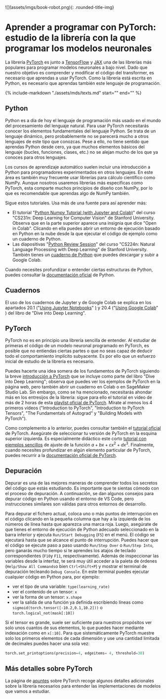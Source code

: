 
<div class="content-2columns" markdown>
![](assets/imgs/book-robot.png){: .rounded-title-img}

# Aprender a programar con PyTorch: estudio de la librería con la que programar los modelos neuronales
</div>

La librería [PyTorch][pytorch] es junto a [TensorFlow][tf] y [JAX][jax] una de las librerías más populares para programar modelos neuronales a bajo nivel. Dado que nuestro objetivo es comprender y modificar el código del transformer, es necesario que aprendas a usar PyTorch. Como la librería está escrita en Python, es necesario que aprendas también este lenguaje de programación.

[tf]: https://www.tensorflow.org/
[jax]: https://github.com/google/jax
[pytorch]: https://pytorch.org/


{%
   include-markdown "./assets/mds/texts.md"
   start="<!--nota-inicial-start-->"
   end="<!--nota-inicial-end-->"
%}

## Python

Python es a día de hoy el lenguaje de programación más usado en el mundo del procesamiento del lenguaje natural. Para usar PyTorch necesitarás conocer los elementos fundamentales del lenguaje Python. Se trata de un lenguaje dinámico, pero probablemente no se parecerá mucho a otros lenguajes de este tipo que conozcas. Pese a ello, no tiene sentido que aprendas Python desde cero, ya que muchos elementos básicos del lenguaje (bucles, funciones, clases, etc.) no se alejan mucho de los que ya conoces para otros lenguajes.

Los cursos de aprendizaje automático suelen incluir una introducción a Python para programadores experimentados en otros lenguajes. En este área es también muy frecuente usar librerías para cálculo científico como NumPy. Aunque nosotros usaremos librerías más específicas como PyTorch, esta comparte muchos principios de diseño con NumPy, por lo que es recomendable que aprendas algo de NumPy también. 

Sigue estos tutoriales. Usa más de una fuente para así aprender más:

- El tutorial "[Python Numpy Tutorial (with Jupyter and Colab)][cs231]" [<i class="fas fa-file"></i>][cs231] del curso "CS231n: Deep Learning for Computer Vision" de Stanford University. Observa que en la parte superior aparece una insignia que dice "Open in Colab". Clicando en ella puedes abrir un entorno de ejecución basado en Python en la nube desde la que ejecutar el código de ejemplo como un cuaderno de Python. 
- Las diapositivas "[Python Review Session][review]" [<i class="fas fa-file"></i>][review] del curso "CS224n: Natural Language Processing with Deep Learning" de Stanford University. También tienes un [cuaderno de Python][cuaderno] [<i class="fas fa-file"></i>][cuaderno] que puedes descargar y subir a Google Colab.

[cs231]: https://cs231n.github.io/python-numpy-tutorial/
[review]: https://web.stanford.edu/class/cs224n/readings/cs224n-python-review.pdf
[cuaderno]: https://web.stanford.edu/class/cs224n/readings/python_tutorial.ipynb

Cuando necesites profundizar o entender ciertas estructuras de Python, puedes consultar la [documentación oficial][oficial] de Python.

[oficial]: https://docs.python.org/3.10/tutorial/index.html


## Cuadernos

El uso de los cuadernos de Jupyter y de Google Colab se explica en los apartados 20.1 ("[Using Jupyter Notebooks][notebooks]" [<i class="fas fa-file"></i>)][notebooks] y 20.4 ("[Using Google Colab][colab]" [<i class="fas fa-file"></i>][colab]) del libro de "Dive into Deep Learning".

[notebooks]: https://d2l.ai/chapter_appendix-tools-for-deep-learning/jupyter.html
[colab]: https://d2l.ai/chapter_appendix-tools-for-deep-learning/colab.html


## PyTorch

PyTorch no es en principio una librería sencilla de entender. Al estudiar de primeras el código de un modelo neuronal programado en PyTorch, es posible que no entiendas ciertas partes o que no seas capaz de deducir todo el comportamiento implícito subyacente. Es por ello que un esfuerzo inicial de estudio de la librería es necesario. 

Puedes hacerte una idea somera de los fundamentos de PyTorch siguiendo la breve [introducción a PyTorch][intro] [<i class="fas fa-file"></i>][intro] que se incluye como parte del libro "Dive into Deep Learning"; observa que puedes ver los ejemplos de PyTorch en la página web, pero también abrir un cuaderno en Colab o en SageMaker Studio Lab. Sin embargo, como se ha mencionado, necesitarás ahondar más en los entresijos de la librería: sigue para ello el tutorial en vídeo de más de 2 horas de esta [playlist oficial de PyTorch][playlist]. [<i class="fas fa-file"></i>][playlist] Mírate al menos los 4 primeros vídeos ("Introduction to PyTorch", "Introduction to PyTorch Tensors", "The Fundamentals of Autograd" y "Building Models with PyTorch").

Como complemento a lo anterior, puedes consultar también el [tutorial oficial][tutoficial] de PyTorch. Asegúrate de seleccionar tu versión de PyTorch en la esquina superior izquierda. Es especialmente didáctico este corto [tutorial con ejemplos sencillos] de ajuste de la función $a +bx + cx^2 + dx^3$. Finalmente, cuando necesites profundizar en algún elemento particular de PyTorch, puedes recurrir a la [documentación oficial de PyTorch][docutorch].

[intro]: https://d2l.ai/chapter_preliminaries/ndarray.html
[tutoficial]: https://pytorch.org/tutorials/beginner/basics/intro.html
[docutorch]: https://pytorch.org/docs/stable/index.html
[tutorial con ejemplos sencillos]: https://pytorch.org/tutorials/beginner/pytorch_with_examples.html
[playlist]: https://www.youtube.com/playlist?list=PL_lsbAsL_o2CTlGHgMxNrKhzP97BaG9ZN


## Depuración

Depurar es una de las mejores maneras de comprender todos los secretos del código que estás estudiando. Es importante que te sientas cómodo con el proceso de depuración. A continuación, se dan algunos consejos para depurar código en Python usando el entorno de VS Code, pero instrucciones similares son válidas para otros entornos de desarrollo.

Para depurar el fichero actual, coloca uno o más puntos de interrupción en el código clicando en la pequeña columna que hay a la izquierda de los números de línea hasta que aparezca una marca roja. Luego, asegúrate de que tienes el entorno de ejecución de Python adecuado seleccionado en la barra inferior y ejecuta `Run/Start Debugging` (`F5`) en el menú. El código se ejecutará hasta que se alcance el punto de interrupción. Puedes hacer que el código se ejecute paso a paso usando `Run/Step Over` o `Run/Step Into`, pero ganarás mucho tiempo si te aprendes los atajos de teclado correspondientes (`F10`y `F11`, respectivamente). Además de inspeccionar las variables desde la interfaz, te será muy útil acceder a la paleta de órdenes (`Help/Show All Commands`o bien `Ctrl+Shift+P`) y mostrar el terminal de depuración tecleando `Debug Console`. En este terminal puedes ejecutar cualquier código en Python para, por ejemplo:

- ver el tipo de una variable: ```type(learning_rate)```
- ver el contenido de un tensor: ```x```
- ver la forma de un tensor: ```x.shape```
- ver la salida de una función ya definida escribiendo líneas como ```sigmoid(torch.tensor([-10.2,0.1,10.2]))``` o ```torch.logical_not(mask[:10])```

Si el tensor es grande, suele ser suficiente para nuestros propósitos ver solo unos cuantos de sus elementos, lo que puedes hacer mediante indexación como en ```x[:10]```. Para que sistemáticamente PyTorch muestre solo los primeros elementos de cada dimensión y use una cantidad limitada de decimales puedes hacer una sola vez:

```python
torch.set_printoptions(precision=4, edgeitems= 4, threshold=30)
```

## Más detalles sobre PyTorch

La página de [apuntes](apuntes.md) sobre PyTorch recoge algunos detalles adicionales sobre la librería necesarios para entender las implementaciones de modelos que vamos a estudiar.

